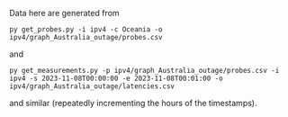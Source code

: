 Data here are generated from

```py get_probes.py -i ipv4 -c Oceania -o ipv4/graph_Australia_outage/probes.csv```

and

```py get_measurements.py -p ipv4/graph_Australia_outage/probes.csv -i ipv4 -s 2023-11-08T00:00:00 -e 2023-11-08T00:01:00 -o ipv4/graph_Australia_outage/latencies.csv```

and similar (repeatedly incrementing the hours of the timestamps).
